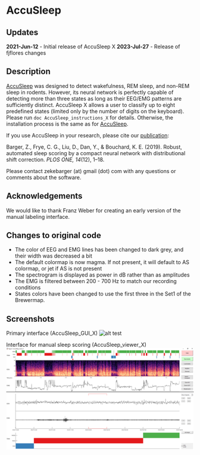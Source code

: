 # AccuSleep

## Updates
**2021-Jun-12** - Initial release of AccuSleep X
**2023-Jul-27** - Release of fjflores changes

## Description

[AccuSleep](https://github.com/zekebarger/AccuSleep) was designed to detect wakefulness, REM sleep, and non-REM sleep in rodents. 
However, its neural network is perfectly capable of detecting more than three states as long as their EEG/EMG patterns are sufficiently distinct.
AccuSleep X allows a user to classify up to eight predefined states (limited only by the number of digits on the keyboard). 
Please run `doc AccuSleep_instructions_X` for details. Otherwise, the installation process is the same as for [AccuSleep](https://github.com/zekebarger/AccuSleep#installation-instructions).

If you use AccuSleep in your research, please cite our [publication](https://journals.plos.org/plosone/article?id=10.1371/journal.pone.0224642):

Barger, Z., Frye, C. G., Liu, D., Dan, Y., & Bouchard, K. E. (2019). Robust, automated sleep scoring by a compact neural network with distributional shift correction. *PLOS ONE, 14*(12), 1–18.

Please contact zekebarger (at) gmail (dot) com with any questions or comments about the software.


## Acknowledgements
We would like to thank Franz Weber for creating an early version of the manual labeling interface.

## Changes to original code
- The color of EEG and EMG lines has been changed to dark grey, and their width was decreased a bit
- The default colormap is now magma. If not present, it will default to AS colormap, or jet if AS is not present
- The spectrogram is displayed as power in dB rather than as amplitudes
- The EMG is filtered between 200 - 700 Hz to match our recording conditions
- States colors have been changed to use the first three in the Set1 of the Brewermap.


## Screenshots
Primary interface (AccuSleep_GUI_X)
![alt test](https://i.imgur.com/W0alwkx.png)

Interface for manual sleep scoring (AccuSleep_viewer_X)
![alt test](https://github.com/fjflores/AccuSleep_X/blob/main/helper_files/FF_AccuSleep_X.png?raw=true)


